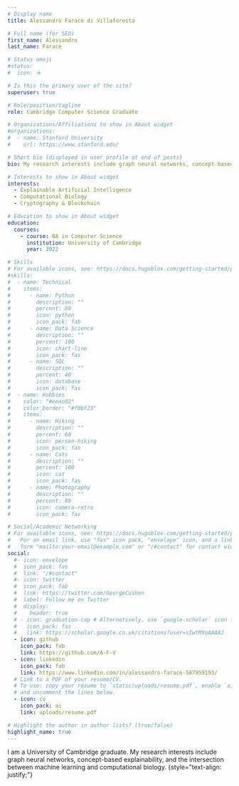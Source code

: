 ```yaml
---
# Display name
title: Alessandro Farace di Villaforesta

# Full name (for SEO)
first_name: Alessandro
last_name: Farace

# Status emoji
#status:
#  icon: ☕️

# Is this the primary user of the site?
superuser: true

# Role/position/tagline
role: Cambridge Computer Science Graduate

# Organizations/Affiliations to show in About widget
#organizations:
#  - name: Stanford University
#    url: https://www.stanford.edu/

# Short bio (displayed in user profile at end of posts)
bio: My research interests include graph neural networks, concept-based explainability, and the intersection between machine learning and computational biology.

# Interests to show in About widget
interests:
  - Explainable Artificial Intelligence
  - Computational Biology
  - Cryptography & Blockchain

# Education to show in About widget
education:
  courses:
    - course: BA in Computer Science
      institution: University of Cambridge
      year: 2022

# Skills
# For available icons, see: https://docs.hugoblox.com/getting-started/page-builder/#icons
#skills:
#  - name: Technical
#    items:
#      - name: Python
#        description: ""
#        percent: 80
#        icon: python
#        icon_pack: fab
#      - name: Data Science
#        description: ""
#        percent: 100
#        icon: chart-line
#        icon_pack: fas
#      - name: SQL
#        description: ""
#        percent: 40
#        icon: database
#        icon_pack: fas
#  - name: Hobbies
#    color: "#eeac02"
#    color_border: "#f0bf23"
#    items:
#      - name: Hiking
#        description: ""
#        percent: 60
#        icon: person-hiking
#        icon_pack: fas
#      - name: Cats
#        description: ""
#        percent: 100
#        icon: cat
#        icon_pack: fas
#      - name: Photography
#        description: ""
#        percent: 80
#        icon: camera-retro
#        icon_pack: fas

# Social/Academic Networking
# For available icons, see: https://docs.hugoblox.com/getting-started/page-builder/#icons
#   For an email link, use "fas" icon pack, "envelope" icon, and a link in the
#   form "mailto:your-email@example.com" or "/#contact" for contact widget.
social:
  #- icon: envelope
  #  icon_pack: fas
  #  link: "/#contact"
  #- icon: twitter
  #  icon_pack: fab
  #  link: https://twitter.com/GeorgeCushen
  #  label: Follow me on Twitter
  #  display:
  #    header: true
  # - icon: graduation-cap # Alternatively, use `google-scholar` icon from #`ai` icon pack
  #   icon_pack: fas
  #   link: https://scholar.google.co.uk/citations?user=sIwtMXoAAAAJ
  - icon: github
    icon_pack: fab
    link: https://github.com/A-F-V
  - icon: linkedin
    icon_pack: fab
    link: https://www.linkedin.com/in/alessandro-farace-587959193/
  # Link to a PDF of your resume/CV.
  # To use: copy your resume to `static/uploads/resume.pdf`, enable `ai` icons in `params.yaml`,
  # and uncomment the lines below.
  - icon: cv
    icon_pack: ai
    link: uploads/resume.pdf

# Highlight the author in author lists? (true/false)
highlight_name: true
---
```


I am a University of Cambridge graduate. My research interests include graph neural networks, concept-based explainability, and the intersection between machine learning and computational biology.
{style="text-align: justify;"}
